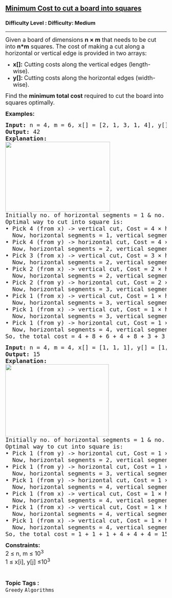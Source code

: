 <h2><a href="https://www.geeksforgeeks.org/problems/minimum-cost-to-cut-a-board-into-squares/1?_gl=1*1ah7rxs*_up*MQ..*_gs*MQ..&gclid=Cj0KCQjwyvfDBhDYARIsAItzbZEUVqAjcnvymEvoGVKyy-AzxWQHIm3YSU8o4k6HrQB4mABTk2El1-kaAsSOEALw_wcB&gbraid=0AAAAAC9yBkDG2XR0ViHst6xOZZ5uidrTw">Minimum Cost to cut a board into squares</a></h2><h3>Difficulty Level : Difficulty: Medium</h3><hr><div class="problems_problem_content__Xm_eO"><p><span style="font-size: 18px;">Given a board of dimensions <strong>n × m</strong> that needs to be cut into <strong>n*m</strong> squares. The cost of making a cut along a horizontal or vertical edge is provided in two arrays:</span></p>
<ul>
<li><span style="font-size: 18px;"><strong>x[]:</strong> Cutting costs along the vertical edges (length-wise).</span></li>
<li><span style="font-size: 18px;"><strong>y[]: </strong>Cutting costs along the horizontal edges (width-wise).</span></li>
</ul>
<p><span style="font-size: 18px;">Find the <strong>minimum total cost</strong> required to cut the board into squares optimally.</span></p>
<p><span style="font-size: 18px;"><strong>Examples:<br></strong></span></p>
<pre><span style="font-size: 18px;"><strong>Input:</strong> n = 4, m = 6, x[] = [2, 1, 3, 1, 4], y[] = [4, 1, 2]
<strong>Output: </strong>42
<strong>Explanation:</strong>
<img style="height: 218px; width: 327px;" src="https://media.geeksforgeeks.org/img-practice/board-1646284249.png" alt="">
Initially no. of horizontal segments = 1 &amp; no. of vertical segments = 1.<br>Optimal way to cut into square is:<br></span><span style="font-size: 18px;">• Pick 4 (from x) -&gt; vertical cut, </span><span style="font-size: 18px;">Cost = 4 × horizontal segments = 4,<br>  Now, horizontal segments = 1, vertical segments = 2.<br></span><span style="font-size: 18px;">• Pick 4 (from y) -&gt; horizontal cut, Cost = 4 × vertical segments = 8,<br>  Now, horizontal segments = 2, vertical segments = 2.<br>• Pick 3 (from x) -&gt; vertical cut, Cost = 3 × horizontal segments = 6,<br>  Now, horizontal segments = 2, vertical segments = 3.<br>• Pick 2 (from x) -&gt; vertical cut, Cost = 2 × horizontal segments = 4,<br>  Now, horizontal segments = 2, vertical segments = 4.<br>• Pick 2 (from y) -&gt; horizontal cut, Cost = 2 × vertical segments = 8,<br>  Now, horizontal segments = 3, vertical segments = 4.<br>• Pick 1 (from x) -&gt; vertical cut, Cost = 1 × horizontal segments = 3,<br>  Now, horizontal segments = 3, vertical segments = 5.<br>• Pick 1 (from x) -&gt; vertical cut, Cost = 1 × horizontal segments = 3,<br>  Now, horizontal segments = 3, vertical segments = 6.<br>• Pick 1 (from y) -&gt; horizontal cut, Cost = 1 × vertical segments = 6,<br>  Now, horizontal segments = 4, vertical segments = 6.<br>So, the total cost = 4 + 8 + 6 + 4 + 8 + 3 + 3 + 6 = 42.</span></pre>
<pre><span style="font-size: 18px;"><strong>Input:</strong> n = 4, m = 4, x[] = [1, 1, 1], y[] = [1, 1, 1]<br></span><span style="font-size: 18px;"><strong style="font-size: 18px;">Output: </strong><span style="font-size: 18px;">15</span><strong style="font-size: 18px;">
Explanation:</strong><span style="font-size: 18px;"> 
<img style="height: 225px; width: 323px;" src="https://media.geeksforgeeks.org/img-practice/board-1646284249-1661926688.png" alt="">
Initially no. of horizontal segments = 1 &amp; no. of vertical segments = 1.
Optimal way to cut into square is: <br></span></span><span style="font-size: 18px;"><span style="font-size: 18px;">• Pick 1 (from y) -&gt; horizontal cut, Cost = 1 × vertical segments = 1,
  Now, horizontal segments = 2, vertical segments = 1.
• Pick 1 (from y) -&gt; horizontal cut, Cost = 1 × vertical segments = 1,
  Now, horizontal segments = 3, vertical segments = 1.
• Pick 1 (from y) -&gt; horizontal cut, Cost = 1 × vertical segments = 1,
  Now, horizontal segments = 4, vertical segments = 1.
• Pick 1 (from x) -&gt; vertical cut, Cost = 1 × horizontal segments = 4,
  Now, horizontal segments = 4, vertical segments = 2.
• Pick 1 (from x) -&gt; vertical cut, Cost = 1 × horizontal segments = 4,
  Now, horizontal segments = 4, vertical segments = 3.
• Pick 1 (from x) -&gt; vertical cut, Cost = 1 × horizontal segments = 4,
  Now, horizontal segments = 4, v</span></span><span style="font-size: 18px;"><span style="font-size: 18px;">ertical segments = 4<br>So, the total cost = 1 + 1 + 1 + 4 + 4 + 4 = 15.</span></span></pre>
<p><span style="font-size: 18px;"><strong>Constraints:</strong><br></span><span style="font-size: 18px;">2 ≤ n, m</span><span style="font-size: 18px;">&nbsp;≤ 10<sup>3<br></sup>1 ≤ x[i], y[j] ≤10<sup>3</sup></span></p></div><br><p><span style=font-size:18px><strong>Topic Tags : </strong><br><code>Greedy</code>&nbsp;<code>Algorithms</code>&nbsp;